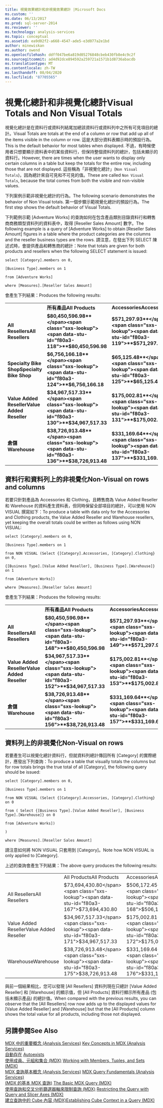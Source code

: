 ```yaml
---
title: 視覺效果總計和非視覺效果總計 |Microsoft Docs
ms.custom: ''
ms.date: 06/13/2017
ms.prod: sql-server-2014
ms.reviewer: ''
ms.technology: analysis-services
ms.topic: conceptual
ms.assetid: ea9d02f2-a668-4547-ade5-e3d077a2e1bd
author: minewiskan
ms.author: owend
ms.openlocfilehash: ddff047be6a819d05276848cbeb430fb8e4c9c2f
ms.sourcegitcommit: ad4d92dce894592a259721a1571b1d8736abacdb
ms.translationtype: MT
ms.contentlocale: zh-TW
ms.lasthandoff: 08/04/2020
ms.locfileid: "87705565"
---
```

# <a name="visual-totals-and-non-visual-totals"></a><span data-ttu-id="f80a3-102">視覺化總計和非視覺化總計</span><span class="sxs-lookup"><span data-stu-id="f80a3-102">Visual Totals and Non Visual Totals</span></span>
  <span data-ttu-id="f80a3-103">視覺化總計是在資料行或資料列結尾加總該資料行或資料列中之所有可見項目的總計。</span><span class="sxs-lookup"><span data-stu-id="f80a3-103">Visual Totals are totals at the end of a column or row that add up all of the items visible in the column or row.</span></span> <span data-ttu-id="f80a3-104">這是大部分資料表顯示時的預設行為。</span><span class="sxs-lookup"><span data-stu-id="f80a3-104">This is the default behavior for most tables when displayed.</span></span> <span data-ttu-id="f80a3-105">不過，有時候使用者只想要顯示資料表中的某些資料行，但保持整個資料列的總計，包括未顯示的資料行。</span><span class="sxs-lookup"><span data-stu-id="f80a3-105">However, there are times when the user wants to display only certain columns in a table but keep the totals for the entire row, including those that are not displayed.</span></span> <span data-ttu-id="f80a3-106">這些稱為「非視覺化總計」(`Non Visual Totals`)，因為總計來自可見和不可見的值。</span><span class="sxs-lookup"><span data-stu-id="f80a3-106">These are called `Non Visual Totals`, because the total comes from both the visible and non-visible values.</span></span>  
  
 <span data-ttu-id="f80a3-107">下列案例示範非視覺化總計的行為。</span><span class="sxs-lookup"><span data-stu-id="f80a3-107">The following scenario demonstrates the behavior of Non Visual totals.</span></span> <span data-ttu-id="f80a3-108">第一個步驟示範視覺化總計的預設行為。</span><span class="sxs-lookup"><span data-stu-id="f80a3-108">The first step shows the default behavior of Visual Totals.</span></span>  
  
 <span data-ttu-id="f80a3-109">下列範例示範 [Adventure Works] 的查詢如何在包含產品類別目錄資料行和轉售商商務類型資料列的資料表中，取得 [Reseller Sales Amount] 數字。</span><span class="sxs-lookup"><span data-stu-id="f80a3-109">The following example is a query of [Adventure Works] to obtain [Reseller Sales Amount] figures in a table where the product categories are the columns and the reseller business types are the rows.</span></span> <span data-ttu-id="f80a3-110">請注意，在發出下列 SELECT 陳述式時，會提供產品和轉售商的總計：</span><span class="sxs-lookup"><span data-stu-id="f80a3-110">Note that totals are given for both products and resellers when the following SELECT statement is issued:</span></span>  
  
 `select [Category].members on 0,`  
  
 `[Business Type].members on 1`  
  
 `from [Adventure Works]`  
  
 `where [Measures].[Reseller Sales Amount]`  
  
 <span data-ttu-id="f80a3-111">會產生下列結果：</span><span class="sxs-lookup"><span data-stu-id="f80a3-111">Produces the following results:</span></span>  
  
|||||||  
|-|-|-|-|-|-|  
||<span data-ttu-id="f80a3-112">**所有產品**</span><span class="sxs-lookup"><span data-stu-id="f80a3-112">**All Products**</span></span>|<span data-ttu-id="f80a3-113">**Accessories**</span><span class="sxs-lookup"><span data-stu-id="f80a3-113">**Accessories**</span></span>|<span data-ttu-id="f80a3-114">**自行車**</span><span class="sxs-lookup"><span data-stu-id="f80a3-114">**Bikes**</span></span>|<span data-ttu-id="f80a3-115">**Clothing**</span><span class="sxs-lookup"><span data-stu-id="f80a3-115">**Clothing**</span></span>|<span data-ttu-id="f80a3-116">**元件**</span><span class="sxs-lookup"><span data-stu-id="f80a3-116">**Components**</span></span>|  
|<span data-ttu-id="f80a3-117">**All Resellers**</span><span class="sxs-lookup"><span data-stu-id="f80a3-117">**All Resellers**</span></span>|<span data-ttu-id="f80a3-118">**$80,450,596.98**</span><span class="sxs-lookup"><span data-stu-id="f80a3-118">**$80,450,596.98**</span></span>|<span data-ttu-id="f80a3-119">**$571,297.93**</span><span class="sxs-lookup"><span data-stu-id="f80a3-119">**$571,297.93**</span></span>|<span data-ttu-id="f80a3-120">**$66,302,381.56**</span><span class="sxs-lookup"><span data-stu-id="f80a3-120">**$66,302,381.56**</span></span>|<span data-ttu-id="f80a3-121">**$1,777,840.84**</span><span class="sxs-lookup"><span data-stu-id="f80a3-121">**$1,777,840.84**</span></span>|<span data-ttu-id="f80a3-122">**$11,799,076.66**</span><span class="sxs-lookup"><span data-stu-id="f80a3-122">**$11,799,076.66**</span></span>|  
|<span data-ttu-id="f80a3-123">**Specialty Bike Shop**</span><span class="sxs-lookup"><span data-stu-id="f80a3-123">**Specialty Bike Shop**</span></span>|<span data-ttu-id="f80a3-124">**$6,756,166.18**</span><span class="sxs-lookup"><span data-stu-id="f80a3-124">**$6,756,166.18**</span></span>|<span data-ttu-id="f80a3-125">**$65,125.48**</span><span class="sxs-lookup"><span data-stu-id="f80a3-125">**$65,125.48**</span></span>|<span data-ttu-id="f80a3-126">**$6,080,117.73**</span><span class="sxs-lookup"><span data-stu-id="f80a3-126">**$6,080,117.73**</span></span>|<span data-ttu-id="f80a3-127">**$252,933.91**</span><span class="sxs-lookup"><span data-stu-id="f80a3-127">**$252,933.91**</span></span>|<span data-ttu-id="f80a3-128">**$357,989.07**</span><span class="sxs-lookup"><span data-stu-id="f80a3-128">**$357,989.07**</span></span>|  
|<span data-ttu-id="f80a3-129">**Value Added Reseller**</span><span class="sxs-lookup"><span data-stu-id="f80a3-129">**Value Added Reseller**</span></span>|<span data-ttu-id="f80a3-130">**$34,967,517.33**</span><span class="sxs-lookup"><span data-stu-id="f80a3-130">**$34,967,517.33**</span></span>|<span data-ttu-id="f80a3-131">**$175,002.81**</span><span class="sxs-lookup"><span data-stu-id="f80a3-131">**$175,002.81**</span></span>|<span data-ttu-id="f80a3-132">**$30,892,354.33**</span><span class="sxs-lookup"><span data-stu-id="f80a3-132">**$30,892,354.33**</span></span>|<span data-ttu-id="f80a3-133">**$592,385.71**</span><span class="sxs-lookup"><span data-stu-id="f80a3-133">**$592,385.71**</span></span>|<span data-ttu-id="f80a3-134">**$3,307,774.48**</span><span class="sxs-lookup"><span data-stu-id="f80a3-134">**$3,307,774.48**</span></span>|  
|<span data-ttu-id="f80a3-135">**倉儲**</span><span class="sxs-lookup"><span data-stu-id="f80a3-135">**Warehouse**</span></span>|<span data-ttu-id="f80a3-136">**$38,726,913.48**</span><span class="sxs-lookup"><span data-stu-id="f80a3-136">**$38,726,913.48**</span></span>|<span data-ttu-id="f80a3-137">**$331,169.64**</span><span class="sxs-lookup"><span data-stu-id="f80a3-137">**$331,169.64**</span></span>|<span data-ttu-id="f80a3-138">**$29,329,909.50**</span><span class="sxs-lookup"><span data-stu-id="f80a3-138">**$29,329,909.50**</span></span>|<span data-ttu-id="f80a3-139">**$932,521.23**</span><span class="sxs-lookup"><span data-stu-id="f80a3-139">**$932,521.23**</span></span>|<span data-ttu-id="f80a3-140">**$8,133,313.11**</span><span class="sxs-lookup"><span data-stu-id="f80a3-140">**$8,133,313.11**</span></span>|  
  
## <a name="non-visual-on-rows-and-columns"></a><span data-ttu-id="f80a3-141">資料行和資料列上的非視覺化</span><span class="sxs-lookup"><span data-stu-id="f80a3-141">Non-Visual on rows and columns</span></span>  
 <span data-ttu-id="f80a3-142">若要只針對產品為 Accessories 和 Clothing，且轉售商為 Value Added Reseller 和 Warehouse 的資料產生資料表，但同時保留全部項目的總計，可以使用 NON VISUAL 撰寫如下：</span><span class="sxs-lookup"><span data-stu-id="f80a3-142">To produce a table with data only for the Accessories and Clothing products, the Value Added Reseller and Warehouse resellers, yet keeping the overall totals could be written as follows using NON VISUAL:</span></span>  
  
 `select [Category].members on 0,`  
  
 `[Business Type].members on 1`  
  
 `from NON VISUAL (Select {[Category].Accessories, [Category].Clothing} on 0,`  
  
 `{[Business Type].[Value Added Reseller], [Business Type].[Warehouse]} on 1`  
  
 `from [Adventure Works])`  
  
 `where [Measures].[Reseller Sales Amount]`  
  
 <span data-ttu-id="f80a3-143">會產生下列結果：</span><span class="sxs-lookup"><span data-stu-id="f80a3-143">Produces the following results:</span></span>  
  
|||||  
|-|-|-|-|  
||<span data-ttu-id="f80a3-144">**所有產品**</span><span class="sxs-lookup"><span data-stu-id="f80a3-144">**All Products**</span></span>|<span data-ttu-id="f80a3-145">**Accessories**</span><span class="sxs-lookup"><span data-stu-id="f80a3-145">**Accessories**</span></span>|<span data-ttu-id="f80a3-146">**Clothing**</span><span class="sxs-lookup"><span data-stu-id="f80a3-146">**Clothing**</span></span>|  
|<span data-ttu-id="f80a3-147">**All Resellers**</span><span class="sxs-lookup"><span data-stu-id="f80a3-147">**All Resellers**</span></span>|<span data-ttu-id="f80a3-148">**$80,450,596.98**</span><span class="sxs-lookup"><span data-stu-id="f80a3-148">**$80,450,596.98**</span></span>|<span data-ttu-id="f80a3-149">**$571,297.93**</span><span class="sxs-lookup"><span data-stu-id="f80a3-149">**$571,297.93**</span></span>|<span data-ttu-id="f80a3-150">**$1,777,840.84**</span><span class="sxs-lookup"><span data-stu-id="f80a3-150">**$1,777,840.84**</span></span>|  
|<span data-ttu-id="f80a3-151">**Value Added Reseller**</span><span class="sxs-lookup"><span data-stu-id="f80a3-151">**Value Added Reseller**</span></span>|<span data-ttu-id="f80a3-152">**$34,967,517.33**</span><span class="sxs-lookup"><span data-stu-id="f80a3-152">**$34,967,517.33**</span></span>|<span data-ttu-id="f80a3-153">**$175,002.81**</span><span class="sxs-lookup"><span data-stu-id="f80a3-153">**$175,002.81**</span></span>|<span data-ttu-id="f80a3-154">**$592,385.71**</span><span class="sxs-lookup"><span data-stu-id="f80a3-154">**$592,385.71**</span></span>|  
|<span data-ttu-id="f80a3-155">**倉儲**</span><span class="sxs-lookup"><span data-stu-id="f80a3-155">**Warehouse**</span></span>|<span data-ttu-id="f80a3-156">**$38,726,913.48**</span><span class="sxs-lookup"><span data-stu-id="f80a3-156">**$38,726,913.48**</span></span>|<span data-ttu-id="f80a3-157">**$331,169.64**</span><span class="sxs-lookup"><span data-stu-id="f80a3-157">**$331,169.64**</span></span>|<span data-ttu-id="f80a3-158">**$932,521.23**</span><span class="sxs-lookup"><span data-stu-id="f80a3-158">**$932,521.23**</span></span>|  
  
## <a name="non-visual-on-rows"></a><span data-ttu-id="f80a3-159">資料列上的非視覺化</span><span class="sxs-lookup"><span data-stu-id="f80a3-159">Non-Visual on rows</span></span>  
 <span data-ttu-id="f80a3-160">若要產生可以視覺化總計資料行，但就資料列總計傳回所有 [Category] 的實際總計，應發出下列查詢：</span><span class="sxs-lookup"><span data-stu-id="f80a3-160">To produce a table that visually totals the columns but for row totals brings the true total of all [Category], the following query should be issued:</span></span>  
  
 `select [Category].members on 0,`  
  
 `[Business Type].members on 1`  
  
 `from NON VISUAL (Select {[Category].Accessories, [Category].Clothing} on 0`  
  
 `from ( Select {[Business Type].[Value Added Reseller], [Business Type].[Warehouse]} on 0`  
  
 `from [Adventure Works])`  
  
 `)`  
  
 `where [Measures].[Reseller Sales Amount]`  
  
 <span data-ttu-id="f80a3-161">請注意如何將 NON VISUAL 只套用到 [Category]。</span><span class="sxs-lookup"><span data-stu-id="f80a3-161">Note how NON VISUAL is only applied to [Category].</span></span>  
  
 <span data-ttu-id="f80a3-162">上述的查詢會產生下列結果：</span><span class="sxs-lookup"><span data-stu-id="f80a3-162">The above query produces the following results:</span></span>  
  
|||||  
|-|-|-|-|  
||<span data-ttu-id="f80a3-163">All Products</span><span class="sxs-lookup"><span data-stu-id="f80a3-163">All Products</span></span>|<span data-ttu-id="f80a3-164">Accessories</span><span class="sxs-lookup"><span data-stu-id="f80a3-164">Accessories</span></span>|<span data-ttu-id="f80a3-165">Clothing</span><span class="sxs-lookup"><span data-stu-id="f80a3-165">Clothing</span></span>|  
|<span data-ttu-id="f80a3-166">All Resellers</span><span class="sxs-lookup"><span data-stu-id="f80a3-166">All Resellers</span></span>|<span data-ttu-id="f80a3-167">$73,694,430.80</span><span class="sxs-lookup"><span data-stu-id="f80a3-167">$73,694,430.80</span></span>|<span data-ttu-id="f80a3-168">$506,172.45</span><span class="sxs-lookup"><span data-stu-id="f80a3-168">$506,172.45</span></span>|<span data-ttu-id="f80a3-169">$1,524,906.93</span><span class="sxs-lookup"><span data-stu-id="f80a3-169">$1,524,906.93</span></span>|  
|<span data-ttu-id="f80a3-170">Value Added Reseller</span><span class="sxs-lookup"><span data-stu-id="f80a3-170">Value Added Reseller</span></span>|<span data-ttu-id="f80a3-171">$34,967,517.33</span><span class="sxs-lookup"><span data-stu-id="f80a3-171">$34,967,517.33</span></span>|<span data-ttu-id="f80a3-172">$175,002.81</span><span class="sxs-lookup"><span data-stu-id="f80a3-172">$175,002.81</span></span>|<span data-ttu-id="f80a3-173">$592,385.71</span><span class="sxs-lookup"><span data-stu-id="f80a3-173">$592,385.71</span></span>|  
|<span data-ttu-id="f80a3-174">Warehouse</span><span class="sxs-lookup"><span data-stu-id="f80a3-174">Warehouse</span></span>|<span data-ttu-id="f80a3-175">$38,726,913.48</span><span class="sxs-lookup"><span data-stu-id="f80a3-175">$38,726,913.48</span></span>|<span data-ttu-id="f80a3-176">$331,169.64</span><span class="sxs-lookup"><span data-stu-id="f80a3-176">$331,169.64</span></span>|<span data-ttu-id="f80a3-177">$932,521.23</span><span class="sxs-lookup"><span data-stu-id="f80a3-177">$932,521.23</span></span>|  
  
 <span data-ttu-id="f80a3-178">與前一個結果相比，您可以發現 [All Resellers] 資料列現在只總計 [Value Added Reseller] 和 [Warehouse] 的顯示值，但 [All Products] 資料行顯示所有產品 (包括未顯示產品) 的總計值。</span><span class="sxs-lookup"><span data-stu-id="f80a3-178">When compared with the previous results, you can observe that the [All Resellers] row now adds up to the displayed values for [Value Added Reseller] and [Warehouse] but that the [All Products] column shows the total value for all products, including those not displayed.</span></span>  
  
## <a name="see-also"></a><span data-ttu-id="f80a3-179">另請參閱</span><span class="sxs-lookup"><span data-stu-id="f80a3-179">See Also</span></span>  
 <span data-ttu-id="f80a3-180">[MDX 中的重要概念 &#40;Analysis Services&#41;](../key-concepts-in-mdx-analysis-services.md) </span><span class="sxs-lookup"><span data-stu-id="f80a3-180">[Key Concepts in MDX &#40;Analysis Services&#41;](../key-concepts-in-mdx-analysis-services.md) </span></span>  
 <span data-ttu-id="f80a3-181">[自動存在](autoexists.md) </span><span class="sxs-lookup"><span data-stu-id="f80a3-181">[Autoexists](autoexists.md) </span></span>  
 <span data-ttu-id="f80a3-182">[使用成員、元組和集合 &#40;MDX&#41;](working-with-members-tuples-and-sets-mdx.md) </span><span class="sxs-lookup"><span data-stu-id="f80a3-182">[Working with Members, Tuples, and Sets &#40;MDX&#41;](working-with-members-tuples-and-sets-mdx.md) </span></span>  
 <span data-ttu-id="f80a3-183">[MDX 查詢基本概念 &#40;Analysis Services&#41;](mdx-query-fundamentals-analysis-services.md) </span><span class="sxs-lookup"><span data-stu-id="f80a3-183">[MDX Query Fundamentals &#40;Analysis Services&#41;](mdx-query-fundamentals-analysis-services.md) </span></span>  
 <span data-ttu-id="f80a3-184">[&#40;MDX 的基本 MDX 查詢&#41;](mdx-query-the-basic-query.md) </span><span class="sxs-lookup"><span data-stu-id="f80a3-184">[The Basic MDX Query &#40;MDX&#41;](mdx-query-the-basic-query.md) </span></span>  
 <span data-ttu-id="f80a3-185">[使用查詢和交叉分析篩選器軸來限制查詢 &#40;MDX&#41;](mdx-query-and-slicer-axes-restricting-the-query.md) </span><span class="sxs-lookup"><span data-stu-id="f80a3-185">[Restricting the Query with Query and Slicer Axes &#40;MDX&#41;](mdx-query-and-slicer-axes-restricting-the-query.md) </span></span>  
 [<span data-ttu-id="f80a3-186">建立查詢中的 Cube 內容 &#40;MDX&#41;</span><span class="sxs-lookup"><span data-stu-id="f80a3-186">Establishing Cube Context in a Query &#40;MDX&#41;</span></span>](establishing-cube-context-in-a-query-mdx.md)  
  
  

